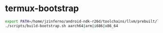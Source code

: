 # termux-bootstrap

```bash
export PATH=/home/jzinferno/android-ndk-r26d/toolchains/llvm/prebuilt/linux-x86_64/bin:$PATH
./scripts/build-bootstrap.sh aarch64|arm|i686|x86_64
```
